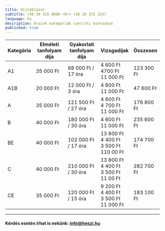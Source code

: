 ```yaml
---
title: Díjtáblázat
subtitle: +36 30 315 9608 <br> +36 20 372 3337
language: hu
description: Áraink kategóriák szerinti bontásban
published: true
---
```

 

| Kategória | Elméleti tanfolyam díja | Gyakorlati tanfolyam díja | Vizsgadíjak | Összesen |
| ----------|-------------------------|---------------------------|-------------|----------|
| A1        | 35 000 Ft               | 68 000 Ft / 17 óra        |4 600 Ft <br> 4700 Ft <br> 11 000 Ft| 123 300 Ft|
| A1B        | 20 000 Ft               | 12 000 Ft / 3 óra        |4 600 Ft <br> 11 000 Ft| 47 600 Ft|
| A        | 35 000 Ft               | 121 500 Ft / 27 óra        |4 600 Ft <br> 4 700 Ft <br> 11 000 Ft| 176 800 Ft|
| B        | 40 000 Ft               | 180 000 Ft / 30 óra        |4 600 Ft <br> 11 000 Ft| 235 600 Ft|
| BE        | 40 000 Ft               | 102 000 Ft / 17 óra        |13 800 Ft <br> 4 400 Ft <br> 3 500 Ft <br> 110 00 Ft| 174 700 Ft|
| C        | 40 000 Ft               | 210 000 Ft / 30 óra        |13 800 Ft <br> 4 400 Ft <br> 3 500 Ft <br> 11 00 Ft| 282 700 Ft|
| CE        | 35 000 Ft               | 120 000 Ft / 15 óra        |9 200 Ft <br> 4 400 Ft <br> 3 500 Ft <br> 11 000 Ft| 183 100 Ft|

---

####  Kérdés esetén írhat is nekünk: [info@heszi.hu](mailto:info@heszi.hu?subject=[Jogosítvány])
